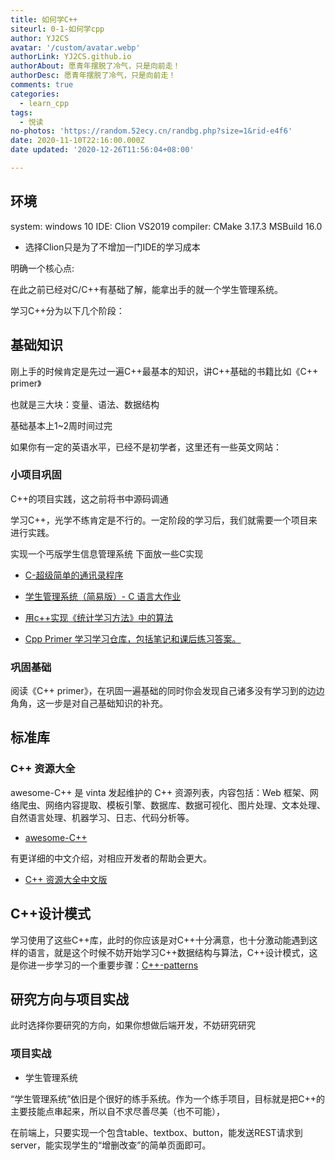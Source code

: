 ```yaml
---
title: 如何学C++
siteurl: 0-1-如何学cpp
author: YJ2CS
avatar: '/custom/avatar.webp'
authorLink: YJ2CS.github.io
authorAbout: 愿青年摆脱了冷气，只是向前走！
authorDesc: 愿青年摆脱了冷气，只是向前走！
comments: true
categories:
  - learn_cpp
tags:
  - 悦读
no-photos: 'https://random.52ecy.cn/randbg.php?size=1&rid-e4f6'
date: 2020-11-10T22:16:00.000Z
date updated: '2020-12-26T11:56:04+08:00'

---
```


## 环境

system: windows 10
IDE: Clion VS2019
compiler: CMake 3.17.3 MSBuild 16.0

-   选择Clion只是为了不增加一门IDE的学习成本

明确一个核心点:

在此之前已经对C/C++有基础了解，能拿出手的就一个学生管理系统。

学习C++分为以下几个阶段：

## 基础知识

刚上手的时候肯定是先过一遍C++最基本的知识，讲C++基础的书籍比如《C++ primer》

也就是三大块：变量、语法、数据结构

基础基本上1~2周时间过完

如果你有一定的英语水平，已经不是初学者，这里还有一些英文网站：

### 小项目巩固

C++的项目实践，这之前将书中源码调通

学习C++，光学不练肯定是不行的。一定阶段的学习后，我们就需要一个项目来进行实践。

实现一个丐版学生信息管理系统
下面放一些C实现

-   [C-超级简单的通讯录程序](https://github.com/jackforlove/address-list-c-projrct)

-   [学生管理系统（简易版）- C 语言大作业](https://github.com/bobby285271/stu-management)

-   [用c++实现《统计学习方法》中的算法](https://github.com/bBobxx/statistical-learning)

-   [Cpp Primer 学习学习仓库，包括笔记和课后练习答案。](https://github.com/applenob/Cpp_Primer_Practice)

### 巩固基础

阅读《C++ primer》，在巩固一遍基础的同时你会发现自己诸多没有学习到的边边角角，这一步是对自己基础知识的补充。

## 标准库

### C++ 资源大全

awesome-C++ 是 vinta 发起维护的 C++ 资源列表，内容包括：Web 框架、网络爬虫、网络内容提取、模板引擎、数据库、数据可视化、图片处理、文本处理、自然语言处理、机器学习、日志、代码分析等。

-   [awesome-C++](https://github.com/vinta/awesome-cpp)

有更详细的中文介绍，对相应开发者的帮助会更大。

-   [C++ 资源大全中文版](https://github.com/jobbole/awesome-cpp-cn)

## C++设计模式

学习使用了这些C++库，此时的你应该是对C++十分满意，也十分激动能遇到这样的语言，就是这个时候不妨开始学习C++数据结构与算法，C++设计模式，这是你进一步学习的一个重要步骤：[C++-patterns](https://github.com/faif/C++-patterns)

## 研究方向与项目实战

此时选择你要研究的方向，如果你想做后端开发，不妨研究研究

### 项目实战

-   学生管理系统

“学生管理系统”依旧是个很好的练手系统。作为一个练手项目，目标就是把C++的主要技能点串起来，所以自不求尽善尽美（也不可能），

在前端上，只要实现一个包含table、textbox、button，能发送REST请求到server，能实现学生的“增删改查”的简单页面即可。
